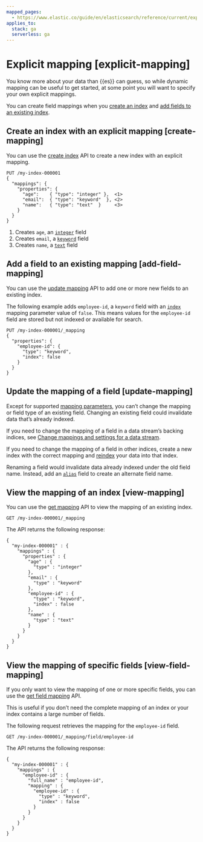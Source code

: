 ```yaml
---
mapped_pages:
  - https://www.elastic.co/guide/en/elasticsearch/reference/current/explicit-mapping.html
applies_to:
  stack: ga
  serverless: ga
---
```


# Explicit mapping [explicit-mapping]

You know more about your data than {{es}} can guess, so while dynamic mapping can be useful to get started, at some point you will want to specify your own explicit mappings.

You can create field mappings when you [create an index](#create-mapping) and [add fields to an existing index](#add-field-mapping).


## Create an index with an explicit mapping [create-mapping] 

You can use the [create index](https://www.elastic.co/docs/api/doc/elasticsearch/operation/operation-indices-create) API to create a new index with an explicit mapping.

```console
PUT /my-index-000001
{
  "mappings": {
    "properties": {
      "age":    { "type": "integer" },  <1>
      "email":  { "type": "keyword"  }, <2>
      "name":   { "type": "text"  }     <3>
    }
  }
}
```

1. Creates `age`, an [`integer`](asciidocalypse://docs/elasticsearch/docs/reference/elasticsearch/mapping-reference/number.md) field
2. Creates `email`, a [`keyword`](asciidocalypse://docs/elasticsearch/docs/reference/elasticsearch/mapping-reference/keyword.md) field
3. Creates `name`, a [`text`](asciidocalypse://docs/elasticsearch/docs/reference/elasticsearch/mapping-reference/text.md) field



## Add a field to an existing mapping [add-field-mapping] 

You can use the [update mapping](https://www.elastic.co/docs/api/doc/elasticsearch/operation/operation-indices-put-mapping) API to add one or more new fields to an existing index.

The following example adds `employee-id`, a `keyword` field with an [`index`](asciidocalypse://docs/elasticsearch/docs/reference/elasticsearch/mapping-reference/mapping-index.md) mapping parameter value of `false`. This means values for the `employee-id` field are stored but not indexed or available for search.

```console
PUT /my-index-000001/_mapping
{
  "properties": {
    "employee-id": {
      "type": "keyword",
      "index": false
    }
  }
}
```


## Update the mapping of a field [update-mapping] 

Except for supported [mapping parameters](asciidocalypse://docs/elasticsearch/docs/reference/elasticsearch/mapping-reference/mapping-parameters.md), you can’t change the mapping or field type of an existing field. Changing an existing field could invalidate data that’s already indexed.

If you need to change the mapping of a field in a data stream’s backing indices, see [Change mappings and settings for a data stream](../data-streams/modify-data-stream.md#data-streams-change-mappings-and-settings).

If you need to change the mapping of a field in other indices, create a new index with the correct mapping and [reindex](https://www.elastic.co/docs/api/doc/elasticsearch/operation/operation-reindex) your data into that index.

Renaming a field would invalidate data already indexed under the old field name. Instead, add an [`alias`](asciidocalypse://docs/elasticsearch/docs/reference/elasticsearch/mapping-reference/field-alias.md) field to create an alternate field name.


## View the mapping of an index [view-mapping] 

You can use the [get mapping](https://www.elastic.co/docs/api/doc/elasticsearch/operation/operation-indices-get-mapping) API to view the mapping of an existing index.

```console
GET /my-index-000001/_mapping
```

The API returns the following response:

```console-result
{
  "my-index-000001" : {
    "mappings" : {
      "properties" : {
        "age" : {
          "type" : "integer"
        },
        "email" : {
          "type" : "keyword"
        },
        "employee-id" : {
          "type" : "keyword",
          "index" : false
        },
        "name" : {
          "type" : "text"
        }
      }
    }
  }
}
```


## View the mapping of specific fields [view-field-mapping] 

If you only want to view the mapping of one or more specific fields, you can use the [get field mapping](https://www.elastic.co/docs/api/doc/elasticsearch/operation/operation-indices-get-mapping) API.

This is useful if you don’t need the complete mapping of an index or your index contains a large number of fields.

The following request retrieves the mapping for the `employee-id` field.

```console
GET /my-index-000001/_mapping/field/employee-id
```

The API returns the following response:

```console-result
{
  "my-index-000001" : {
    "mappings" : {
      "employee-id" : {
        "full_name" : "employee-id",
        "mapping" : {
          "employee-id" : {
            "type" : "keyword",
            "index" : false
          }
        }
      }
    }
  }
}
```

